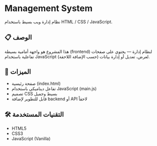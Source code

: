 # Management System

نظام إدارة ويب بسيط باستخدام HTML / CSS / JavaScript.

## 📋 الوصف

هذا المشروع هو واجهة أمامية بسيطة (frontend) لنظام إدارة — يحتوي على صفحات تفاعلية باستخدام JavaScript لعرض، تعديل أو إدارة بيانات (حسب الإضافة اللاحقة).

## 🚀 الميزات

- صفحة رئيسية (index.html)  
- تفاعل ديناميكي باستخدام JavaScript (main.js)  
- تصميم CSS بسيط وجميل  
- قابل للتطوير لإضافة backend أو API لاحقاً  

## 🛠 التقنيات المستخدمة

- HTML5  
- CSS3  
- JavaScript (Vanilla)  

